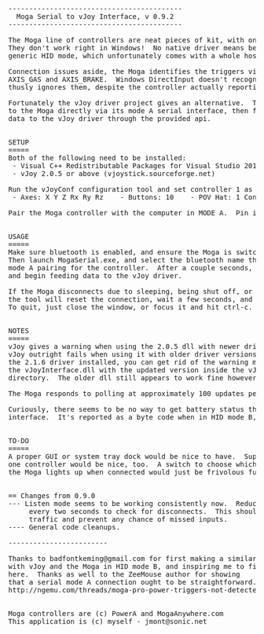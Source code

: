 <pre>
------------------------------------------
  Moga Serial to vJoy Interface, v 0.9.2  
------------------------------------------

The Moga line of controllers are neat pieces of kit, with one glaring issue.
They don't work right in Windows!  No native driver means being forced to use
generic HID mode, which unfortunately comes with a whole host of problems.

Connection issues aside, the Moga identifies the triggers via the HID codes
AXIS_GAS and AXIS_BRAKE.  Windows DirectInput doesn't recognise these, and
thusly ignores them, despite the controller actually reporting trigger values.

Fortunately the vJoy driver project gives an alternative.  This tool connects
to the Moga directly via its mode A serial interface, then feeds controller
data to the vJoy driver through the provided api.


SETUP
=====
Both of the following need to be installed:
 - Visual C++ Redistributable Packages for Visual Studio 2013 
 - vJoy 2.0.5 or above (vjoystick.sourceforge.net)

Run the vJoyConf configuration tool and set controller 1 as follows:
 - Axes: X Y Z Rx Ry Rz    - Buttons: 10    - POV Hat: 1 Continuous

Pair the Moga controller with the computer in MODE A.  Pin is 1234, if needed.


USAGE
=====
Make sure bluetooth is enabled, and ensure the Moga is switched to MODE A.
Then launch MogaSerial.exe, and select the bluetooth name that matches the
mode A pairing for the controller.  After a couple seconds, it should connect
and begin feeding data to the vJoy driver.

If the Moga disconnects due to sleeping, being shut off, or a bluetooth error,
the tool will reset the connection, wait a few seconds, and try to reconnect.
To quit, just close the window, or focus it and hit ctrl-c.


NOTES
=====
vJoy gives a warning when using the 2.0.5 dll with newer driver versions.
vJoy outright fails when using it with older driver versions.  If you've got
the 2.1.6 driver installed, you can get rid of the warning message by replacing
the vJoyInterface.dll with the updated version inside the vJoy installation
directory.  The older dll still appears to work fine however.

The Moga responds to polling at approximately 100 updates per second.

Curiously, there seems to be no way to get battery status through the serial
interface.  It's reported as a byte code when in HID mode B, but not here.


TO-DO
=====
A proper GUI or system tray dock would be nice to have.  Support for more than
one controller would be nice, too.  A switch to choose which controller number
the Moga lights up when connected would just be frivolous fun.


== Changes from 0.9.0
--- Listen mode seems to be working consistently now.  Reduced active polling to once
     every two seconds to check for disconnects.  This should reduce bluetooth network
	 traffic and prevent any chance of missed inputs.
---- General code cleanups.

------------------------

Thanks to badfontkeming@gmail.com for first making a similar tool that works
with vJoy and the Moga in HID mode B, and inspiring me to finish this project
here.  Thanks as well to the ZeeMouse author for showing
that a serial mode A connection ought to be straightforward.
http://ngemu.com/threads/moga-pro-power-triggers-not-detected.170401/


Moga controllers are (c) PowerA and MogaAnywhere.com
This application is (c) myself - jmont@sonic.net
</pre>
